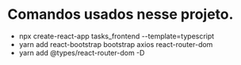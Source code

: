 # Comandos usados nesse projeto.

- npx create-react-app tasks_frontend --template=typescript
- yarn add react-bootstrap bootstrap axios react-router-dom
- yarn add @types/react-router-dom -D
